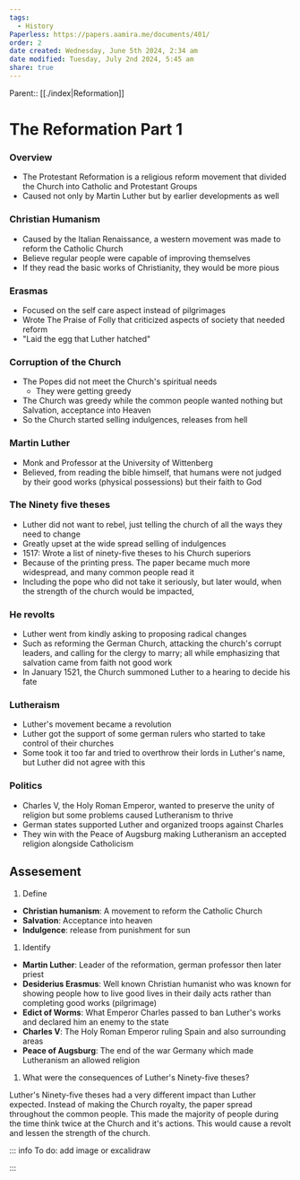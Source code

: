```yaml
---
tags:
  - History
Paperless: https://papers.aamira.me/documents/401/
order: 2
date created: Wednesday, June 5th 2024, 2:34 am
date modified: Tuesday, July 2nd 2024, 5:45 am
share: true
---
```


Parent:: [[./index|Reformation]]

# The Reformation Part 1

### Overview

- The Protestant Reformation is a religious reform movement that divided the Church into Catholic and Protestant Groups
- Caused not only by Martin Luther but by earlier developments as well

### Christian Humanism

- Caused by the Italian Renaissance, a western movement was made to reform the Catholic Church
- Believe regular people were capable of improving themselves
- If they read the basic works of Christianity, they would be more pious

### Erasmas

- Focused on the self care aspect instead of pilgrimages
- Wrote The Praise of Folly that criticized aspects of society that needed reform
- "Laid the egg that Luther hatched"

### Corruption of the Church

- The Popes did not meet the Church's spiritual needs
  - They were getting greedy
- The Church was greedy while the common people wanted nothing but Salvation, acceptance into Heaven
- So the Church started selling indulgences, releases from hell

### Martin Luther

- Monk and Professor at the University of Wittenberg
- Believed, from reading the bible himself, that humans were not judged by their good works (physical possessions) but their faith to God

### The Ninety five theses

- Luther did not want to rebel, just telling the church of all the ways they need to change
- Greatly upset at the wide spread selling of indulgences
- 1517: Wrote a list of ninety-five theses to his Church superiors
- Because of the printing press. The paper became much more widespread, and many common people read it
- Including the pope who did not take it seriously, but later would, when the strength of the church would be impacted,

### He revolts

- Luther went from kindly asking to proposing radical changes
- Such as reforming the German Church, attacking the church's corrupt leaders, and calling for the clergy to marry; all while emphasizing that salvation came from faith not good work
- In January 1521, the Church summoned Luther to a hearing to decide his fate

### Lutheraism

- Luther's movement became a revolution
- Luther got the support of some german rulers who started to take control of their churches
- Some took it too far and tried to overthrow their lords in Luther's name, but Luther did not agree with this

### Politics

- Charles V, the Holy Roman Emperor, wanted to preserve the unity of religion but some problems caused Lutheranism to thrive
- German states supported Luther and organized troops against Charles
- They win with the Peace of Augsburg making Lutheranism an accepted religion alongside Catholicism

## Assesement

1. Define

- **Christian humanism**: A movement to reform the Catholic Church
- **Salvation**: Acceptance into heaven
- **Indulgence**: release from punishment for sun

1. Identify

- **Martin Luther**: Leader of the reformation, german professor then later priest
- **Desiderius Erasmus**: Well known Christian humanist who was known for showing people how to live good lives in their daily acts rather than completing good works (pilgrimage)
- **Edict of Worms**: What Emperor Charles passed to ban Luther's works and declared him an enemy to the state
- **Charles V**: The Holy Roman Emperor ruling Spain and also surrounding areas
- **Peace of Augsburg**: The end of the war Germany which made Lutheranism an allowed religion

1. What were the consequences of Luther's Ninety-five theses?

Luther's Ninety-five theses had a very different impact than Luther expected. Instead of making the Church royalty, the paper spread throughout the common people. This made the majority of people during the time think twice at the Church and it's actions. This would cause a revolt and lessen the strength of the church.

::: info
To do: add image or excalidraw

:::

